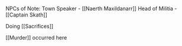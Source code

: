 NPCs of Note:
Town Speaker - [[Naerth Maxildanarr]]
Head of Militia - [[Captain Skath]]

Doing [[Sacrifices]]

[[Murder]] occurred here

